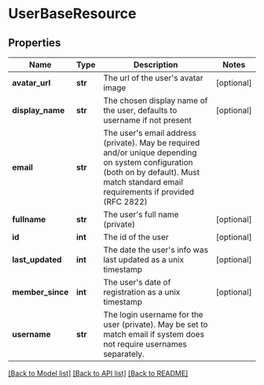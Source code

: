 # UserBaseResource

## Properties
Name | Type | Description | Notes
------------ | ------------- | ------------- | -------------
**avatar_url** | **str** | The url of the user&#39;s avatar image | [optional] 
**display_name** | **str** | The chosen display name of the user, defaults to username if not present | [optional] 
**email** | **str** | The user&#39;s email address (private). May be required and/or unique depending on system configuration (both on by default). Must match standard email requirements if provided (RFC 2822) | 
**fullname** | **str** | The user&#39;s full name (private) | [optional] 
**id** | **int** | The id of the user | [optional] 
**last_updated** | **int** | The date the user&#39;s info was last updated as a unix timestamp | [optional] 
**member_since** | **int** | The user&#39;s date of registration as a unix timestamp | [optional] 
**username** | **str** | The login username for the user (private). May be set to match email if system does not require usernames separately. | 

[[Back to Model list]](../README.md#documentation-for-models) [[Back to API list]](../README.md#documentation-for-api-endpoints) [[Back to README]](../README.md)


